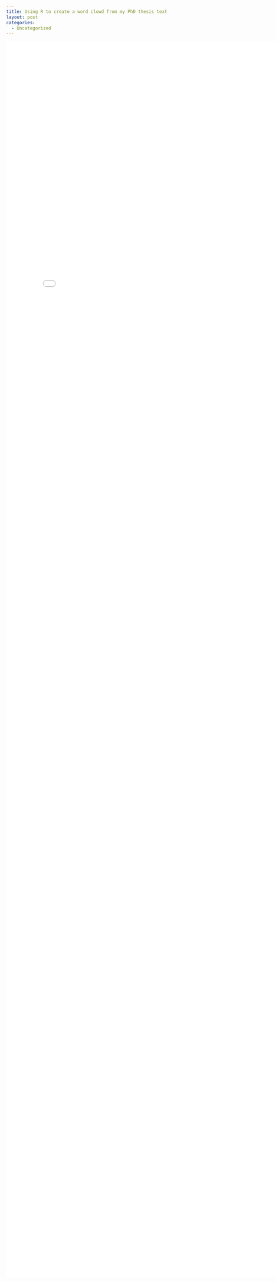 ```yaml
---
title: Using R to create a word clowd from my PhD thesis text
layout: post
categories:
  - Uncategorized
---
```


<iframe width="800" height= "3350" frameborder="0" scrolling="no" src="/public/html/Blog-27-11-2016/text_mining_my_PHD_thesis.html"></iframe>

